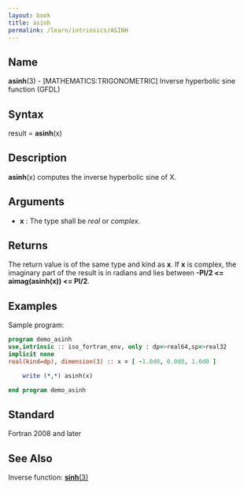 ```yaml
---
layout: book
title: asinh
permalink: /learn/intrinsics/ASINH
---
```

## __Name__

__asinh__(3) - \[MATHEMATICS:TRIGONOMETRIC\] Inverse hyperbolic sine function
(GFDL)

## __Syntax__

result = __asinh__(x)

## __Description__

__asinh__(x) computes the inverse hyperbolic sine of X.

## __Arguments__

  - __x__
    : The type shall be _real_ or _complex_.

## __Returns__

The return value is of the same type and kind as __x__. If __x__ is complex, the
imaginary part of the result is in radians and lies between __-PI/2
\<= aimag(asinh(x)) \<= PI/2__.

## __Examples__

Sample program:

```fortran
program demo_asinh
use,intrinsic :: iso_fortran_env, only : dp=>real64,sp=>real32
implicit none
real(kind=dp), dimension(3) :: x = [ -1.0d0, 0.0d0, 1.0d0 ]

    write (*,*) asinh(x)

end program demo_asinh
```

## __Standard__

Fortran 2008 and later

## __See Also__

Inverse function: [__sinh__(3)](SINH)
